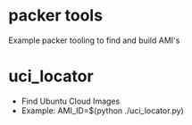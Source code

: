 packer tools
=============

Example packer tooling to find and build AMI's


uci_locator
=============

* Find Ubuntu Cloud Images
* Example: AMI_ID=$(python ./uci_locator.py)
